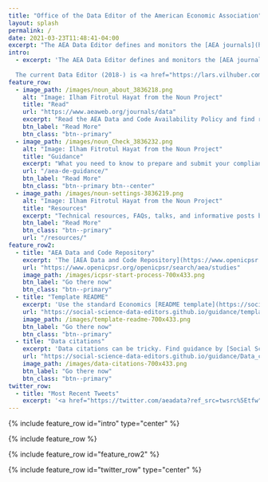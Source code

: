 ```yaml
---
title: "Office of the Data Editor of the American Economic Association"
layout: splash
permalink: /
date: 2021-03-23T11:48:41-04:00
excerpt: "The AEA Data Editor defines and monitors the [AEA journals](https://www.aeaweb.org/journals/)' approach to data and reproducibility."
intro: 
  - excerpt: 'The AEA Data Editor defines and monitors the [AEA journals](https://www.aeaweb.org/journals/) approach to data and reproducibility. <br/>
  
  The current Data Editor (2018-) is <a href="https://lars.vilhuber.com/">Lars Vilhuber</a> (Cornell University).'
feature_row:
  - image_path: /images/noun_about_3836218.png
    alt: "Image: Ilham Fitrotul Hayat from the Noun Project"
    title: "Read"
    url: "https://www.aeaweb.org/journals/data"
    excerpt: "Read the AEA Data and Code Availability Policy and find relevant documents"
    btn_label: "Read More"
    btn_class: "btn--primary"
  - image_path: /images/noun_Check_3836232.png
    alt: "Image: Ilham Fitrotul Hayat from the Noun Project"
    title: "Guidance"
    excerpt: "What you need to know to prepare and submit your compliant replication package."
    url: "/aea-de-guidance/"
    btn_label: "Read More"
    btn_class: "btn--primary btn--center"
  - image_path: /images/noun-settings-3836219.png
    alt: "Image: Ilham Fitrotul Hayat from the Noun Project"
    title: "Resources"
    excerpt: "Technical resources, FAQs, talks, and informative posts by the AEA Data Editor"
    btn_label: "Read More"
    btn_class: "btn--primary"
    url: "/resources/"
feature_row2:
  - title: "AEA Data and Code Repository"
    excerpt: 'The [AEA Data and Code Repository](https://www.openicpsr.org/openicpsr/search/aea/studies) can be found at [https://www.openicpsr.org/openicpsr/search/aea/studies](https://www.openicpsr.org/openicpsr/search/aea/studies). Also find our [auxiliary repository at Zenodo](https://zenodo.org/communities/aeajournals/). '
    url: "https://www.openicpsr.org/openicpsr/search/aea/studies"
    image_path: /images/icpsr-start-process-700x433.png
    btn_label: "Go there now"
    btn_class: "btn--primary"
  - title: "Template README"
    excerpt: 'Use the standard Economics [README template](https://social-science-data-editors.github.io/guidance/template-README.html) for better compliance.'
    url: "https://social-science-data-editors.github.io/guidance/template-README.html"
    image_path: /images/template-readme-700x433.png
    btn_label: "Go there now"
    btn_class: "btn--primary"
  - title: "Data citations"
    excerpt: 'Data citations can be tricky. Find guidance by [Social Science Data Editors](https://social-science-data-editors.github.io/guidance/Data_citation_guidance.html)'
    url: "https://social-science-data-editors.github.io/guidance/Data_citation_guidance.html"
    image_path: /images/data-citations-700x433.png
    btn_label: "Go there now"
    btn_class: "btn--primary"
twitter_row:
  - title: "Most Recent Tweets"
    excerpt: '<a href="https://twitter.com/aeadata?ref_src=twsrc%5Etfw" class="twitter-follow-button" data-show-count="false">Follow @aeadata</a><script async src="https://platform.twitter.com/widgets.js" charset="utf-8"></script> <br/><a class="twitter-timeline" href="https://twitter.com/AeaData?ref_src=twsrc%5Etfw">Tweets by AeaData</a> <script async src="https://platform.twitter.com/widgets.js" charset="utf-8"></script>'
---
```


{% include feature_row id="intro" type="center" %}

{% include feature_row %}

{% include feature_row id="feature_row2" %}





{% include feature_row id="twitter_row" type="center" %}
